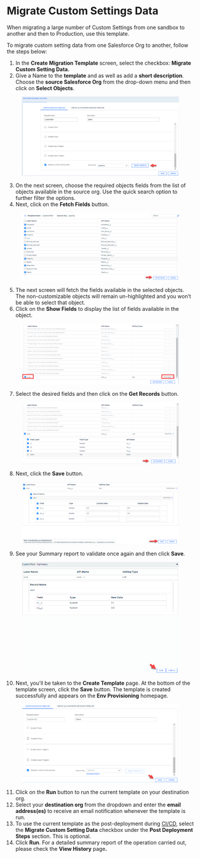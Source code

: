 # Migrate Custom Settings Data

When migrating a large number of Custom Settings from one sandbox to another and then to Production, use this template.

To migrate custom setting data from one Salesforce Org to another, follow the steps below:

1. In the **Create Migration Template** screen, select the checkbox: **Migrate Custom Setting Data.**
2. Give a Name to the **template** and as well as add a **short description**. Choose the **source Salesforce Org** from the drop-down menu and then click on **Select Objects**.

<figure><img src="../../../../../.gitbook/assets/image (15) (1) (1) (1) (1).png" alt=""><figcaption></figcaption></figure>

3. On the next screen, choose the required objects fields from the list of objects available in the source org. Use the quick search option to further filter the options.
4. Next, click on the **Fetch Fields** button.

<figure><img src="../../../../../.gitbook/assets/image (16) (1) (1) (1) (1).png" alt=""><figcaption></figcaption></figure>

5. The next screen will fetch the fields available in the selected objects. The non-customizable objects will remain un-highlighted and you won’t be able to select that object.
6. Click on the **Show Fields** to display the list of fields available in the object.

<figure><img src="../../../../../.gitbook/assets/image (17) (1) (1) (1) (1).png" alt=""><figcaption></figcaption></figure>

7. Select the desired fields and then click on the **Get Records** button.

<figure><img src="../../../../../.gitbook/assets/image (18) (1) (1) (1) (1).png" alt=""><figcaption></figcaption></figure>

8. Next, click the **Save** button.

<figure><img src="../../../../../.gitbook/assets/image (19) (1) (1) (1).png" alt=""><figcaption></figcaption></figure>

9. See your Summary report to validate once again and then click **Save**.

<figure><img src="../../../../../.gitbook/assets/image (20) (1) (1) (1).png" alt="" width="563"><figcaption></figcaption></figure>

10. Next, you'll be taken to the **Create Template** page. At the bottom of the template screen, click the **Save** button. The template is created successfully and appears on the **Env Provisioning** homepage.

<figure><img src="../../../../../.gitbook/assets/image (21) (1) (1) (1).png" alt=""><figcaption></figcaption></figure>

11. Click on the **Run** button to run the current template on your destination org.
12. Select your **destination org** from the dropdown and enter the **email address(es)** to receive an email notification whenever the template is run.
13. To use the current template as the post-deployment during [CI/CD](https://www.autorabit.com/blog/drive-your-business-faster-why-automated-ci-cd-matters/), select the **Migrate Custom Setting Data** checkbox under the **Post Deployment Steps** section. This is optional.
14. Click **Run**. For a detailed summary report of the operation carried out, please check the **View History** pag&#x65;**.**
